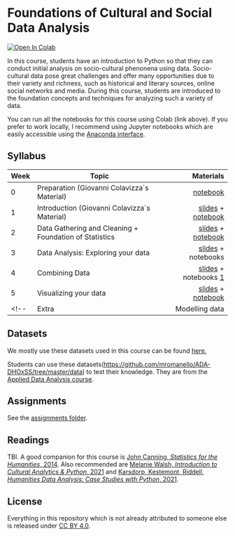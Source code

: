 # Foundations of Cultural and Social Data Analysis

[![Open In Colab](https://colab.research.google.com/assets/colab-badge.svg)](http://colab.research.google.com/github/mathiasfls/Foundations-of-Cultural-and-Social-Data-Analysis/)

In this course, students have an introduction to Python so that they can conduct initial analysis on socio-cultural phenonena using data. Socio-cultural data pose great challenges and offer many opportunities due to their variety and richness, such as historical and literary sources, online social networks and media. During this course, students are introduced to the foundation concepts and techniques for analyzing such a variety of data. 


You can run all the notebooks for this course using Colab (link above). If you prefer to work locally, I recommend using Jupyter notebooks which are easily accessible using the [Anaconda interface](https://www.anaconda.com/products/individual). 

## Syllabus

| Week         | Topic           | Materials  |
| ------------- |-------------| -----:|
| 0      | Preparation (Giovanni Colavizza`s Material)| <a href='0_HelloWorld.ipynb'>notebook</a> |
| 1      | Introduction (Giovanni Colavizza`s Material) | <a href='https://docs.google.com/presentation/d/1L94iFr8Kx1893mkrCW21V63Jq_k4pT0oCHV5IqpPHDo/edit?usp=sharing'>slides</a> + <a href='1_Python_crash_course.ipynb'>notebook</a> |
| 2      | Data Gathering and Cleaning + Foundation of Statistics | <a href='URL'>slides</a> + <a href='2.1_Pandas.ipynb'>notebook</a> |
| 3      | Data Analysis: Exploring your data | <a href='URL'>slides</a> + notebooks <a href='2.2_Tidy_data.ipynb'></a> |
| 4      | Combining Data | <a href='URL'>slides</a> + notebooks <a href='3.1_More_pandas.ipynb'>1</a> |
| 5      | Visualizing your data | <a href='https://docs.google.com/presentation/d/1NK9fccI6DTDbGhdlMMZzv-B3I3Oo0bSIZpvrppVTcYg/edit?usp=sharing'>slides</a> + <a href='4.1_Outliers_sampling.ipynb'>notebook</a> |
<!-- | Extra      | Modelling data  | <a href='6.1_Modelling.ipynb'>notebook</a> |-->

## Datasets

We mostly use these datasets used in this course can be found [here.](https://github.com/mromanello/ADA-DHOxSS)

Students can use these datasets(https://github.com/mromanello/ADA-DHOxSS/tree/master/data) to test their knowledge. They are from the [Applied Data Analysis course](https://github.com/mromanello/ADA-DHOxSS).

## Assignments

See the [assignments folder](assignments/).

## Readings

TBI.
A good companion for this course is [John Canning, *Statistics for the Humanities*, 2014](http://statisticsforhumanities.net/book/). Also recommended are [Melanie Walsh, *Introduction to Cultural Analytics & Python*, 2021](https://melaniewalsh.github.io/Intro-Cultural-Analytics/welcome.html) and [Karsdorp, Kestemont, Riddell, *Humanities Data Analysis: Case Studies with Python*, 2021](https://www.humanitiesdataanalysis.org/index.html).

## License

Everything in this repository which is not already attributed to someone else is released under [CC BY 4.0](https://creativecommons.org/licenses/by/4.0/). 

<!--  
## Acknowledgements

The contents of this course are in part based on the following courses:
* [Applied Data Analysis](https://github.com/mromanello/ADA-DHOxSS) (with Matteo Romanello).
* [Coding the Humanities](https://github.com/Giovanni1085/UvA_CDH_2020).
-->
